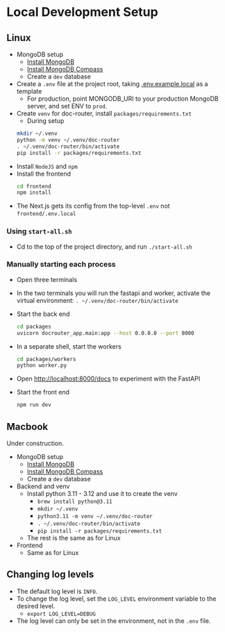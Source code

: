 # Local Development Setup

## Linux
* MongoDB setup
  * [Install MongoDB](https://medium.com/@nkav2447/how-to-download-and-install-mongodb-on-fedora-40-2db148a7c2f0)
  * [Install MongoDB Compass](https://www.mongodb.com/try/download/compass)
  * Create a `dev` database
* Create a `.env` file at the project root, taking [.env.example.local](.env.example.local) as a template
  * For production, point MONGODB_URI to your production MongoDB server, and set ENV to `prod`.
* Create `venv` for doc-router, install `packages/requirements.txt`
  * During setup
  ```bash
  mkdir ~/.venv
  python -m venv ~/.venv/doc-router
  . ~/.venv/doc-router/bin/activate
  pip install -r packages/requirements.txt
  ```
* Install `NodeJS` and `npm`
* Install the frontend
  ```bash
  cd frontend
  npm install
  ```
* The Next.js gets its config from the top-level `.env` not `frontend/.env.local`

### Using `start-all.sh`
* Cd to the top of the project directory, and run `./start-all.sh`

### Manually starting each process
* Open three terminals
* In the two terminals you will run the fastapi and worker, activate the virtual environment: `. ~/.venv/doc-router/bin/activate`
* Start the back end
  ```bash
  cd packages
  uvicorn docrouter_app.main:app --host 0.0.0.0 --port 8000
  ```
* In a separate shell, start the workers
  ```bash
  cd packages/workers
  python worker.py
  ```
* Open [http://localhost:8000/docs](http://localhost:8000/docs) to experiment with the FastAPI

* Start the front end
  ```bash
  npm run dev
  ```

## Macbook
Under construction.
* MongoDB setup
  * [Install MongoDB](https://www.mongodb.com/docs/manual/tutorial/install-mongodb-on-os-x/)
  * [Install MongoDB Compass](https://www.mongodb.com/try/download/compass)
  * Create a `dev` database
* Backend and venv
  * Install python 3.11 - 3.12 and use it to create the venv
    * `brew install python@3.11`
    * `mkdir ~/.venv`
    * `python3.11 -m venv ~/.venv/doc-router`
    * `. ~/.venv/doc-router/bin/activate`
    * `pip install -r packages/requirements.txt`
  * The rest is the same as for Linux
* Frontend
  * Same as for Linux

## Changing log levels
* The default log level is `INFO`.
* To change the log level, set the `LOG_LEVEL` environment variable to the desired level.
  * `export LOG_LEVEL=DEBUG`
* The log level can only be set in the environment, not in the `.env` file.
